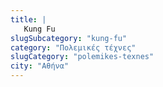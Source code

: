 ```yaml
---
title: |
   Kung Fu
slugSubcategory: "kung-fu"
category: "Πολεμικές τέχνες"
slugCategory: "polemikes-texnes"
city: "Αθήνα"
---
```


